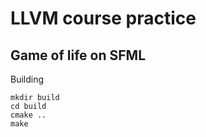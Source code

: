 # LLVM course practice

## Game of life on SFML

Building

```
mkdir build
cd build 
cmake ..
make
```
